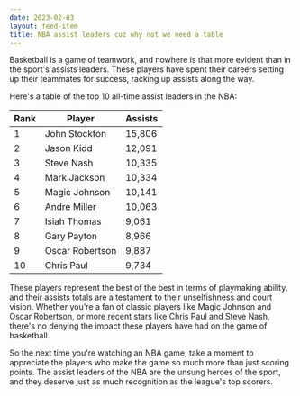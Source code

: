 ```yaml
---
date: 2023-02-03
layout: feed-item
title: NBA assist leaders cuz why not we need a table
---
```


Basketball is a game of teamwork, and nowhere is that more evident than in the sport's assists leaders. These players have spent their careers setting up their teammates for success, racking up assists along the way.

Here's a table of the top 10 all-time assist leaders in the NBA:

| Rank | Player | Assists |
|------|--------|---------|
| 1 | John Stockton | 15,806 |
| 2 | Jason Kidd | 12,091 |
| 3 | Steve Nash | 10,335 |
| 4 | Mark Jackson | 10,334 |
| 5 | Magic Johnson | 10,141 |
| 6 | Andre Miller | 10,063 |
| 7 | Isiah Thomas | 9,061 |
| 8 | Gary Payton | 8,966 |
| 9 | Oscar Robertson | 9,887 |
| 10 | Chris Paul | 9,734 |

These players represent the best of the best in terms of playmaking ability, and their assists totals are a testament to their unselfishness and court vision. Whether you're a fan of classic players like Magic Johnson and Oscar Robertson, or more recent stars like Chris Paul and Steve Nash, there's no denying the impact these players have had on the game of basketball.

So the next time you're watching an NBA game, take a moment to appreciate the players who make the game so much more than just scoring points. The assist leaders of the NBA are the unsung heroes of the sport, and they deserve just as much recognition as the league's top scorers.
